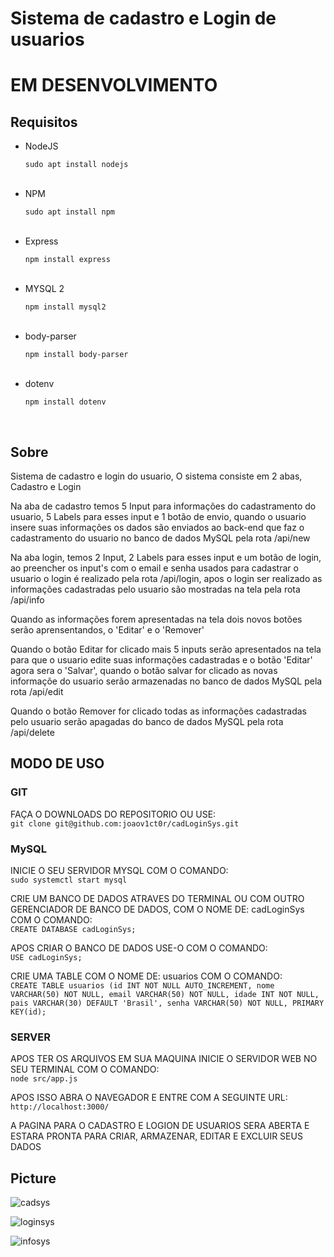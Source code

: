 # Sistema de cadastro e Login de usuarios

<h1>EM DESENVOLVIMENTO</h1>

<h2>Requisitos</h2>

<ul>
  <li>NodeJS</li>
  <p><code>sudo apt install nodejs</code></p>
  <br>
  <li>NPM</li>
  <p><code>sudo apt install npm</code></p>
  <br>
  <li>Express</li>
  <p><code>npm install express</code></p>
  <br>
  <li>MYSQL 2</li>
  <p><code>npm install mysql2</code></p>
  <br>
  <li>body-parser</li>
  <p><code>npm install body-parser</code></p>
  <br>
  <li>dotenv</li>
  <p><code>npm install dotenv</code></p>
  <br>
</ul>

<h2>Sobre</h2>

<p>Sistema de cadastro e login do usuario, O sistema consiste em 2 abas, Cadastro e Login</p>

<p>Na aba de cadastro temos 5 Input para informações do cadastramento do usuario, 5 Labels para esses input e 1 botão de envio, quando o usuario insere suas informações os dados são enviados ao back-end que faz o cadastramento do usuario no banco de dados MySQL pela rota /api/new</p>

<p>Na aba login, temos 2 Input, 2 Labels para esses input e um botão de login, ao preencher os input's com o email e senha usados para cadastrar o usuario o login é realizado pela rota /api/login, apos o login ser realizado as informações cadastradas pelo usuario são mostradas na tela pela rota /api/info</p>

<p>Quando as informações forem apresentadas na tela dois novos botões serão aprensentandos, o 'Editar' e o 'Remover'</p>

<p>Quando o botão Editar for clicado mais 5 inputs serão apresentados na tela para que o usuario edite suas informações cadastradas e o botão 'Editar' agora sera o 'Salvar', quando o botão salvar for clicado as novas informaçõe do usuario serão armazenadas no banco de dados MySQL pela rota /api/edit</p>

<p>Quando o botão Remover for clicado todas as informações cadastradas pelo usuario serão apagadas do banco de dados MySQL pela rota /api/delete</p>

<h2>MODO DE USO</h2>

<h3>GIT</h3>

<p>FAÇA O DOWNLOADS DO REPOSITORIO OU USE:<br><code>git clone git@github.com:joaov1ct0r/cadLoginSys.git</code></p>

<h3>MySQL</h3>

<p>INICIE O SEU SERVIDOR MYSQL COM O COMANDO:<br><code>sudo systemctl start mysql</code></p>

<p>CRIE UM BANCO DE DADOS ATRAVES DO TERMINAL OU COM OUTRO GERENCIADOR DE BANCO DE DADOS, COM O NOME DE: cadLoginSys COM O COMANDO:<br><code>CREATE DATABASE cadLoginSys;</code></p>

<p>APOS CRIAR O BANCO DE DADOS USE-O COM O COMANDO: <br><code>USE cadLoginSys;</code>

<p>CRIE UMA TABLE COM O NOME DE: usuarios COM O COMANDO:<br><code>CREATE TABLE usuarios (id INT NOT NULL AUTO_INCREMENT, nome VARCHAR(50) NOT NULL, email VARCHAR(50) NOT NULL, idade INT NOT NULL, pais VARCHAR(30) DEFAULT 'Brasil', senha VARCHAR(50) NOT NULL, PRIMARY KEY(id);</code></p>

<h3>SERVER</h3>

<p>APOS TER OS ARQUIVOS EM SUA MAQUINA INICIE O SERVIDOR WEB NO SEU TERMINAL COM O COMANDO:<br><code>node src/app.js</code></p>

<p>APOS ISSO ABRA O NAVEGADOR E ENTRE COM A SEGUINTE URL:<br><code>http://localhost:3000/</code></p>

<p>A PAGINA PARA O CADASTRO E LOGION DE USUARIOS SERA ABERTA E ESTARA PRONTA PARA CRIAR, ARMAZENAR, EDITAR E EXCLUIR SEUS DADOS</p>

<h2>Picture</h2>

![cadsys](https://user-images.githubusercontent.com/79015823/146680225-a44bb9b0-e1b3-4695-bed9-04823e565aae.jpg)

![loginsys](https://user-images.githubusercontent.com/79015823/146680232-40def1fe-03a2-49b9-9a1f-4aa5a87ba409.jpg)

![infosys](https://user-images.githubusercontent.com/79015823/146680233-c6fe5e2c-f50b-4447-89cb-2f03401529b7.jpg)
